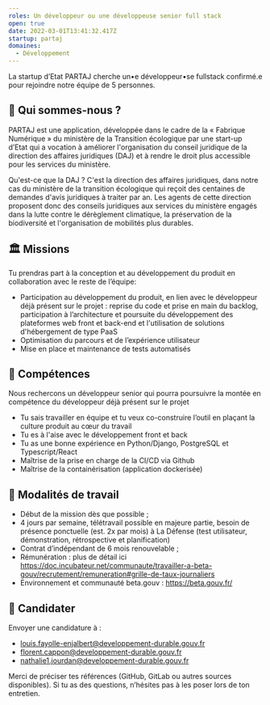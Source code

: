```yaml
---
roles: Un développeur ou une développeuse senior full stack
open: true
date: 2022-03-01T13:41:32.417Z
startup: partaj
domaines:
  - Développement
---
```

La startup d’Etat PARTAJ cherche un•e développeur•se fullstack confirmé.e pour rejoindre notre équipe de 5 personnes.

## 🚀 Qui sommes-nous ?

PARTAJ est une application, développée dans le cadre de la « Fabrique Numérique » du ministère de la Transition écologique par une start-up d’Etat qui a vocation à améliorer l'organisation du conseil juridique de la direction des affaires juridiques (DAJ) et à rendre le droit plus accessible pour les services du ministère.

Qu'est-ce que la DAJ ? C'est la direction des affaires juridiques, dans notre cas du ministère de la transition écologique qui reçoit des centaines de demandes d'avis juridiques à traiter par an. Les agents de cette direction proposent donc des conseils juridiques aux services du ministère engagés dans la lutte contre le dérèglement climatique, la préservation de la biodiversité et l'organisation de mobilités plus durables.

## 🏛 Missions

Tu prendras part à la conception et au développement du produit en collaboration avec le reste de l’équipe:

* Participation au développement du produit, en lien avec le développeur déjà présent sur le projet : reprise du code et prise en main du backlog, participation à l’architecture et poursuite du développement des plateformes web front et back-end et l'utilisation de solutions d'hébergement de type PaaS
* Optimisation du parcours et de l’expérience utilisateur
* Mise en place et maintenance de tests automatisés

## 🔎 Compétences

Nous rechercons un développeur senior qui pourra poursuivre la montée en compétence du développeur déjà présent sur le projet
* Tu sais travailler en équipe et tu veux co-construire l’outil en plaçant la culture produit au cœur du travail
* Tu es à l'aise avec le développement front et back
* Tu as une bonne expérience en Python/Django, PostgreSQL et Typescript/React
* Maîtrise de la prise en charge de la CI/CD via Github
* Maîtrise de la containérisation (application dockerisée)


## 🤗 Modalités de travail

* Début de la mission dès que possible ;
* 4 jours par semaine, télétravail possible en majeure partie, besoin de présence ponctuelle (est. 2x par mois) à La Défense (test utilisateur, démonstration, rétrospective et planification)
* Contrat d’indépendant de 6 mois renouvelable ;
* Rémunération : plus de détail ici https://doc.incubateur.net/communaute/travailler-a-beta-gouv/recrutement/remuneration#grille-de-taux-journaliers
* Environnement et communauté beta.gouv : https://beta.gouv.fr/

## 🤝 Candidater

Envoyer une candidature à :
* louis.fayolle-enjalbert@developpement-durable.gouv.fr
* florent.cappon@developpement-durable.gouv.fr
* nathalie1.jourdan@developpement-durable.gouv.fr

Merci de préciser tes références (GitHub, GitLab ou autres sources disponibles).
Si tu as des questions, n’hésites pas à les poser lors de ton entretien.
